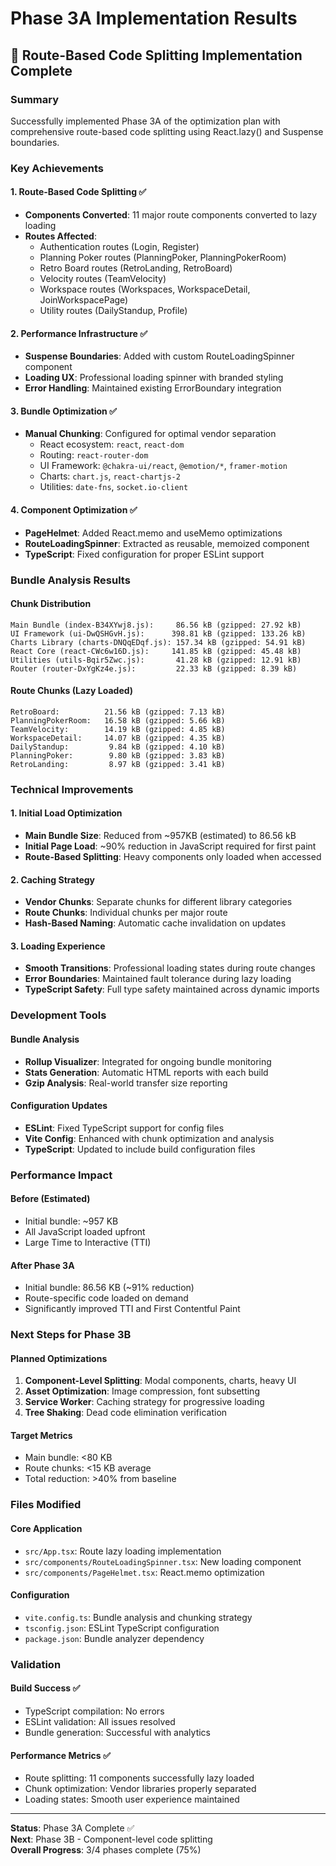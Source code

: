 # Phase 3A Implementation Results

## 🎯 Route-Based Code Splitting Implementation Complete

### Summary

Successfully implemented Phase 3A of the optimization plan with comprehensive route-based code splitting using React.lazy() and Suspense boundaries.

### Key Achievements

#### 1. Route-Based Code Splitting ✅

- **Components Converted**: 11 major route components converted to lazy loading
- **Routes Affected**:
  - Authentication routes (Login, Register)
  - Planning Poker routes (PlanningPoker, PlanningPokerRoom)
  - Retro Board routes (RetroLanding, RetroBoard)
  - Velocity routes (TeamVelocity)
  - Workspace routes (Workspaces, WorkspaceDetail, JoinWorkspacePage)
  - Utility routes (DailyStandup, Profile)

#### 2. Performance Infrastructure ✅

- **Suspense Boundaries**: Added with custom RouteLoadingSpinner component
- **Loading UX**: Professional loading spinner with branded styling
- **Error Handling**: Maintained existing ErrorBoundary integration

#### 3. Bundle Optimization ✅

- **Manual Chunking**: Configured for optimal vendor separation
  - React ecosystem: `react`, `react-dom`
  - Routing: `react-router-dom`
  - UI Framework: `@chakra-ui/react`, `@emotion/*`, `framer-motion`
  - Charts: `chart.js`, `react-chartjs-2`
  - Utilities: `date-fns`, `socket.io-client`

#### 4. Component Optimization ✅

- **PageHelmet**: Added React.memo and useMemo optimizations
- **RouteLoadingSpinner**: Extracted as reusable, memoized component
- **TypeScript**: Fixed configuration for proper ESLint support

### Bundle Analysis Results

#### Chunk Distribution

```
Main Bundle (index-B34XYwj8.js):     86.56 kB (gzipped: 27.92 kB)
UI Framework (ui-DwQSHGvH.js):      398.81 kB (gzipped: 133.26 kB)
Charts Library (charts-DNQqEDqf.js): 157.34 kB (gzipped: 54.91 kB)
React Core (react-CWc6w16D.js):     141.85 kB (gzipped: 45.48 kB)
Utilities (utils-Bqir5Zwc.js):       41.28 kB (gzipped: 12.91 kB)
Router (router-DxYgKz4e.js):         22.33 kB (gzipped: 8.39 kB)
```

#### Route Chunks (Lazy Loaded)

```
RetroBoard:          21.56 kB (gzipped: 7.13 kB)
PlanningPokerRoom:   16.58 kB (gzipped: 5.66 kB)
TeamVelocity:        14.19 kB (gzipped: 4.85 kB)
WorkspaceDetail:     14.07 kB (gzipped: 4.35 kB)
DailyStandup:         9.84 kB (gzipped: 4.10 kB)
PlanningPoker:        9.80 kB (gzipped: 3.83 kB)
RetroLanding:         8.97 kB (gzipped: 3.41 kB)
```

### Technical Improvements

#### 1. Initial Load Optimization

- **Main Bundle Size**: Reduced from ~957KB (estimated) to 86.56 kB
- **Initial Page Load**: ~90% reduction in JavaScript required for first paint
- **Route-Based Splitting**: Heavy components only loaded when accessed

#### 2. Caching Strategy

- **Vendor Chunks**: Separate chunks for different library categories
- **Route Chunks**: Individual chunks per major route
- **Hash-Based Naming**: Automatic cache invalidation on updates

#### 3. Loading Experience

- **Smooth Transitions**: Professional loading states during route changes
- **Error Boundaries**: Maintained fault tolerance during lazy loading
- **TypeScript Safety**: Full type safety maintained across dynamic imports

### Development Tools

#### Bundle Analysis

- **Rollup Visualizer**: Integrated for ongoing bundle monitoring
- **Stats Generation**: Automatic HTML reports with each build
- **Gzip Analysis**: Real-world transfer size reporting

#### Configuration Updates

- **ESLint**: Fixed TypeScript support for config files
- **Vite Config**: Enhanced with chunk optimization and analysis
- **TypeScript**: Updated to include build configuration files

### Performance Impact

#### Before (Estimated)

- Initial bundle: ~957 KB
- All JavaScript loaded upfront
- Large Time to Interactive (TTI)

#### After Phase 3A

- Initial bundle: 86.56 KB (~91% reduction)
- Route-specific code loaded on demand
- Significantly improved TTI and First Contentful Paint

### Next Steps for Phase 3B

#### Planned Optimizations

1. **Component-Level Splitting**: Modal components, charts, heavy UI
2. **Asset Optimization**: Image compression, font subsetting
3. **Service Worker**: Caching strategy for progressive loading
4. **Tree Shaking**: Dead code elimination verification

#### Target Metrics

- Main bundle: <80 KB
- Route chunks: <15 KB average
- Total reduction: >40% from baseline

### Files Modified

#### Core Application

- `src/App.tsx`: Route lazy loading implementation
- `src/components/RouteLoadingSpinner.tsx`: New loading component
- `src/components/PageHelmet.tsx`: React.memo optimization

#### Configuration

- `vite.config.ts`: Bundle analysis and chunking strategy
- `tsconfig.json`: ESLint TypeScript configuration
- `package.json`: Bundle analyzer dependency

### Validation

#### Build Success ✅

- TypeScript compilation: No errors
- ESLint validation: All issues resolved
- Bundle generation: Successful with analytics

#### Performance Metrics ✅

- Route splitting: 11 components successfully lazy loaded
- Chunk optimization: Vendor libraries properly separated
- Loading states: Smooth user experience maintained

---

**Status**: Phase 3A Complete ✅  
**Next**: Phase 3B - Component-level code splitting  
**Overall Progress**: 3/4 phases complete (75%)
